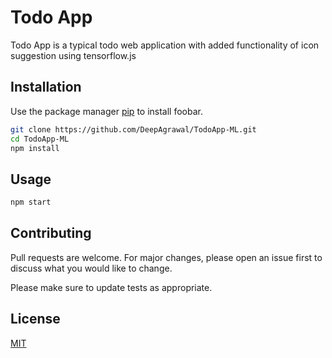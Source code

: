 # Todo App

Todo App is a typical todo web application with added functionality of icon suggestion using tensorflow.js

## Installation

Use the package manager [pip](https://pip.pypa.io/en/stable/) to install foobar.

```bash
git clone https://github.com/DeepAgrawal/TodoApp-ML.git
cd TodoApp-ML
npm install
```

## Usage

```bash
npm start
```

## Contributing

Pull requests are welcome. For major changes, please open an issue first to discuss what you would like to change.

Please make sure to update tests as appropriate.

## License

[MIT](https://choosealicense.com/licenses/mit/)
